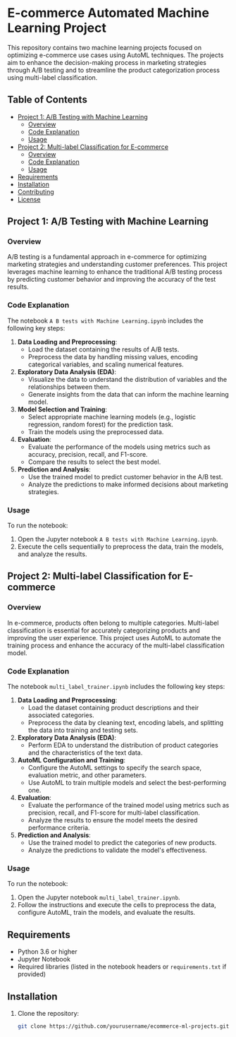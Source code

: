 # E-commerce Automated Machine Learning Project

This repository contains two machine learning projects focused on optimizing e-commerce use cases using AutoML techniques. The projects aim to enhance the decision-making process in marketing strategies through A/B testing and to streamline the product categorization process using multi-label classification.

## Table of Contents
- [Project 1: A/B Testing with Machine Learning](#project-1-ab-testing-with-machine-learning)
  - [Overview](#overview)
  - [Code Explanation](#code-explanation)
  - [Usage](#usage)
- [Project 2: Multi-label Classification for E-commerce](#project-2-multi-label-classification-for-e-commerce)
  - [Overview](#overview-1)
  - [Code Explanation](#code-explanation-1)
  - [Usage](#usage-1)
- [Requirements](#requirements)
- [Installation](#installation)
- [Contributing](#contributing)
- [License](#license)

## Project 1: A/B Testing with Machine Learning

### Overview
A/B testing is a fundamental approach in e-commerce for optimizing marketing strategies and understanding customer preferences. This project leverages machine learning to enhance the traditional A/B testing process by predicting customer behavior and improving the accuracy of the test results.

### Code Explanation
The notebook `A B tests with Machine Learning.ipynb` includes the following key steps:
1. **Data Loading and Preprocessing**:
   - Load the dataset containing the results of A/B tests.
   - Preprocess the data by handling missing values, encoding categorical variables, and scaling numerical features.
2. **Exploratory Data Analysis (EDA)**:
   - Visualize the data to understand the distribution of variables and the relationships between them.
   - Generate insights from the data that can inform the machine learning model.
3. **Model Selection and Training**:
   - Select appropriate machine learning models (e.g., logistic regression, random forest) for the prediction task.
   - Train the models using the preprocessed data.
4. **Evaluation**:
   - Evaluate the performance of the models using metrics such as accuracy, precision, recall, and F1-score.
   - Compare the results to select the best model.
5. **Prediction and Analysis**:
   - Use the trained model to predict customer behavior in the A/B test.
   - Analyze the predictions to make informed decisions about marketing strategies.

### Usage
To run the notebook:
1. Open the Jupyter notebook `A B tests with Machine Learning.ipynb`.
2. Execute the cells sequentially to preprocess the data, train the models, and analyze the results.

## Project 2: Multi-label Classification for E-commerce

### Overview
In e-commerce, products often belong to multiple categories. Multi-label classification is essential for accurately categorizing products and improving the user experience. This project uses AutoML to automate the training process and enhance the accuracy of the multi-label classification model.

### Code Explanation
The notebook `multi_label_trainer.ipynb` includes the following key steps:
1. **Data Loading and Preprocessing**:
   - Load the dataset containing product descriptions and their associated categories.
   - Preprocess the data by cleaning text, encoding labels, and splitting the data into training and testing sets.
2. **Exploratory Data Analysis (EDA)**:
   - Perform EDA to understand the distribution of product categories and the characteristics of the text data.
3. **AutoML Configuration and Training**:
   - Configure the AutoML settings to specify the search space, evaluation metric, and other parameters.
   - Use AutoML to train multiple models and select the best-performing one.
4. **Evaluation**:
   - Evaluate the performance of the trained model using metrics such as precision, recall, and F1-score for multi-label classification.
   - Analyze the results to ensure the model meets the desired performance criteria.
5. **Prediction and Analysis**:
   - Use the trained model to predict the categories of new products.
   - Analyze the predictions to validate the model's effectiveness.

### Usage
To run the notebook:
1. Open the Jupyter notebook `multi_label_trainer.ipynb`.
2. Follow the instructions and execute the cells to preprocess the data, configure AutoML, train the models, and evaluate the results.

## Requirements
- Python 3.6 or higher
- Jupyter Notebook
- Required libraries (listed in the notebook headers or `requirements.txt` if provided)

## Installation
1. Clone the repository:
   ```bash
   git clone https://github.com/yourusername/ecommerce-ml-projects.git
